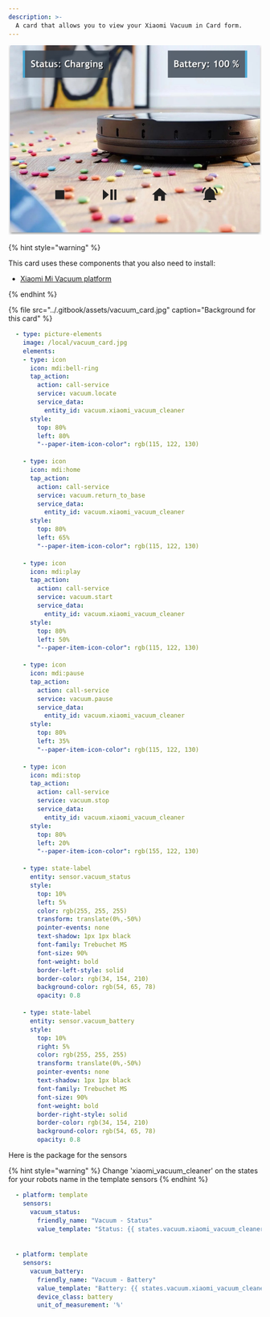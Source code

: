 ```yaml
---
description: >-
  A card that allows you to view your Xiaomi Vacuum in Card form.
---
```


![](../.gitbook/assets/vacuum_card_example.png)

{% hint style="warning" %}

This card uses these components that you also need to install:

* [Xiaomi Mi Vacuum platform](https://www.home-assistant.io/components/vacuum.xiaomi_miio/)

{% endhint %}

{% file src="../.gitbook/assets/vacuum_card.jpg" caption="Background for this card" %}

```yaml
  - type: picture-elements
    image: /local/vacuum_card.jpg
    elements:
    - type: icon
      icon: mdi:bell-ring
      tap_action:
        action: call-service
        service: vacuum.locate
        service_data:
          entity_id: vacuum.xiaomi_vacuum_cleaner
      style:
        top: 80%
        left: 80%
        "--paper-item-icon-color": rgb(115, 122, 130)
        
    - type: icon
      icon: mdi:home
      tap_action:
        action: call-service
        service: vacuum.return_to_base
        service_data:
          entity_id: vacuum.xiaomi_vacuum_cleaner
      style:
        top: 80%
        left: 65%
        "--paper-item-icon-color": rgb(115, 122, 130)
        
    - type: icon
      icon: mdi:play
      tap_action:
        action: call-service
        service: vacuum.start
        service_data:
          entity_id: vacuum.xiaomi_vacuum_cleaner
      style:
        top: 80%
        left: 50%
        "--paper-item-icon-color": rgb(115, 122, 130)
        
    - type: icon
      icon: mdi:pause
      tap_action:
        action: call-service
        service: vacuum.pause
        service_data:
          entity_id: vacuum.xiaomi_vacuum_cleaner
      style:
        top: 80%
        left: 35%
        "--paper-item-icon-color": rgb(115, 122, 130)
        
    - type: icon
      icon: mdi:stop
      tap_action:
        action: call-service
        service: vacuum.stop
        service_data:
          entity_id: vacuum.xiaomi_vacuum_cleaner
      style:
        top: 80%
        left: 20%
        "--paper-item-icon-color": rgb(155, 122, 130)

    - type: state-label
      entity: sensor.vacuum_status
      style:
        top: 10%
        left: 5%
        color: rgb(255, 255, 255)
        transform: translate(0%,-50%)
        pointer-events: none
        text-shadow: 1px 1px black
        font-family: Trebuchet MS
        font-size: 90%
        font-weight: bold
        border-left-style: solid
        border-color: rgb(34, 154, 210)
        background-color: rgb(54, 65, 78)
        opacity: 0.8

    - type: state-label
      entity: sensor.vacuum_battery
      style:
        top: 10%
        right: 5%
        color: rgb(255, 255, 255)
        transform: translate(0%,-50%)
        pointer-events: none
        text-shadow: 1px 1px black
        font-family: Trebuchet MS
        font-size: 90%
        font-weight: bold
        border-right-style: solid
        border-color: rgb(34, 154, 210)
        background-color: rgb(54, 65, 78)
        opacity: 0.8
```

Here is the package for the sensors

{% hint style="warning" %}
Change 'xiaomi_vacuum_cleaner' on the states for your robots name in the template sensors
{% endhint %}

```yaml
  - platform: template
    sensors:
      vacuum_status:
        friendly_name: "Vacuum - Status"
        value_template: "Status: {{ states.vacuum.xiaomi_vacuum_cleaner.attributes.status }}"


  - platform: template
    sensors:
      vacuum_battery:
        friendly_name: "Vacuum - Battery"
        value_template: "Battery: {{ states.vacuum.xiaomi_vacuum_cleaner.attributes.battery_level }}"
        device_class: battery
        unit_of_measurement: '%'
```



